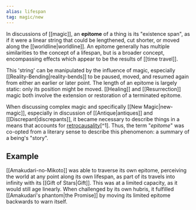 ```yaml
---
alias: lifespan
tag: magic/new
---
```

In discussions of [[magic]], an **epitome** of a thing is its "existence span", as if it were a linear string that could be lengthened, cut shorter, or moved along the [[worldline|worldline]]. An epitome generally has multiple similarities to the concept of a lifespan, but is a broader concept, encompassing effects which appear to be the results of [[time travel]].

This 'string' can be manipulated by the influence of magic, especially [[Reality-Bending|reality-bends]] to be paused, moved, and resumed again from either an earlier or later point. The length of an epitome is largely static: only its position might be moved. [[Healing]] and [[Resurrection]] magic both involve the extension or restoration of a terminated epitome.

When discussing complex magic and specifically [[New Magic|new-magic]], especially in discussion of [[Antique|antiques]] and [[Discrepant|discrepants]], it became necessary to describe things in a means that accounts for [retrocausality](https://en.wikipedia.org/wiki/Retrocausality_)[^1]. Thus, the term "*epitome*" was co-opted from a literary sense to describe this phenomenon: a summary of a being's "story".

## Example
[[Amakudari-no-Mikoto]] was able to traverse its own epitome, perceiving the world at any point along its own lifespan, as part of its travels into infinity with its [[Gift of Stars|Gift]]. This was at a limited capacity, as it would still age linearly. When challenged by its own hubris, it fulfilled [[Amakudari's phantom|the Promise]] by moving its limited epitome backwards to warn itself.

[^1]: This is not as they are viewed from external observation, but rather as they are seen from their *own* perspective — or vice versa, seeing an entity from a perspective external to it, as opposed to its own.